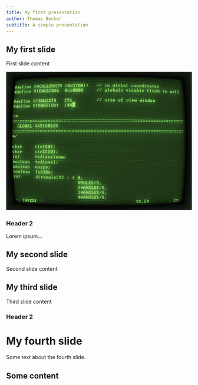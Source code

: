 ```yaml
---
title: My first presentation
author: Thomas Becker
subtitle: A simple presentation
---
```


## My first slide

First slide content

![vi](./images/vi-code-green.png)

### Header 2

Lorem ipsum...

<!-- end_slide -->

## My second slide

Second slide content

<!-- end_slide -->

## My third slide

Third slide content

### Header 2

<!-- end_slide -->

# My fourth slide

Some text about the fourth slide.

## Some content
